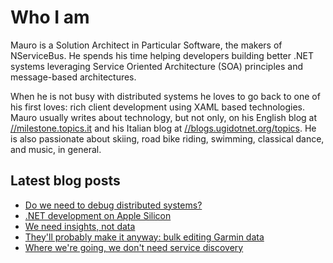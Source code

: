 # Who I am

Mauro is a Solution Architect in Particular Software, the makers of NServiceBus. He spends his time helping developers building better .NET systems leveraging Service Oriented Architecture (SOA) principles and message-based architectures.

When he is not busy with distributed systems he loves to go back to one of his first loves: rich client development using XAML based technologies. Mauro usually writes about technology, but not only, on his English blog at [//milestone.topics.it](https://milestone.topics.it) and his Italian blog at [//blogs.ugidotnet.org/topics](https//blogs.ugidotnet.org/topics). He is also passionate about skiing, road bike riding, swimming, classical dance, and music, in general.

## Latest blog posts

<!--START_SECTION:feed-->
* [Do we need to debug distributed systems?](https:&#x2F;&#x2F;milestone.topics.it&#x2F;2022&#x2F;05&#x2F;23&#x2F;do-we-need-to-debug-distributed-systems.html)
* [.NET development on Apple Silicon](https:&#x2F;&#x2F;milestone.topics.it&#x2F;2022&#x2F;05&#x2F;11&#x2F;dotnet-development-on-apple-silicon.html)
* [We need insights, not data](https:&#x2F;&#x2F;milestone.topics.it&#x2F;2022&#x2F;04&#x2F;19&#x2F;we-need-insights-not-data.html)
* [They&#39;ll probably make it anyway: bulk editing Garmin data](https:&#x2F;&#x2F;milestone.topics.it&#x2F;2022&#x2F;03&#x2F;26&#x2F;bulk-editing-garmin-data.html)
* [Where we&#39;re going, we don&#39;t need service discovery](https:&#x2F;&#x2F;milestone.topics.it&#x2F;2022&#x2F;03&#x2F;12&#x2F;where-we-are-going.html)
<!--END_SECTION:feed-->
